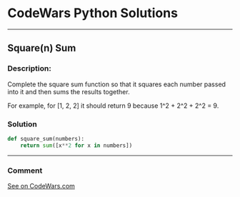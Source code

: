 # CodeWars Python Solutions

---

## Square(n) Sum


### Description:

Complete the square sum function so that it squares each number passed into it and then sums the results together.

For example, for [1, 2, 2] it should return 9 because 1^2 + 2^2 + 2^2 = 9.


### Solution


```python
def square_sum(numbers):
    return sum([x**2 for x in numbers])
```

---
### Comment



[See on CodeWars.com](https://www.codewars.com/users/ITRonin)
